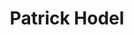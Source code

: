 ---
title: Patrick Hodel
member: true
roles:
    - Communication
    - Master student in Computer Science
    - President MIB
email: patrick.hodel@fsmib.ch
image: patrick_rect.png
---